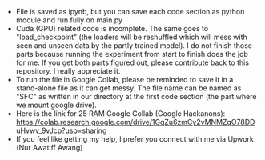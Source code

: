 - File is saved as ipynb, but you can save each code section as python module and run fully on main.py
- Cuda (GPU) related code is incomplete. The same goes to "load_checkpoint" (the loaders will be reshuffled which will mess with seen and unseen data by the partly trained model). I do not finish those parts because running the experiment from start to finish does the job for me. If you get both parts figured out, please contribute back to this repository. I really appreciate it.
- To run the file in Google Collab, please be reminded to save it in a stand-alone file as it can get messy. The file name can be named as "SFC" as written in our directory at the first code section (the part where we mount google drive).
- Here is the link for 25 RAM Google Collab (Google Hackanons): https://colab.research.google.com/drive/1GqZu6zmCy2vMNMZqO78DDuHvwv_9vJcp?usp=sharing
- If you feel like getting my help, I prefer you connect with me via Upwork (Nur Awatiff Awang)
